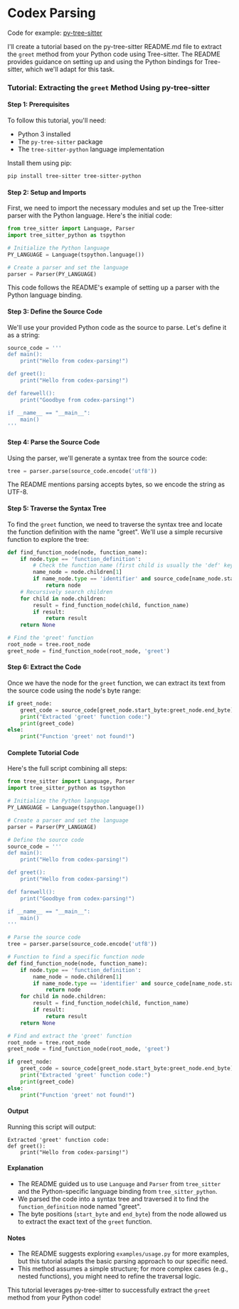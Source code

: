 # Codex Parsing

Code for example: [py-tree-sitter](https://github.com/tree-sitter/py-tree-sitter)

I'll create a tutorial based on the py-tree-sitter README.md file to extract the `greet` method from your Python code using Tree-sitter. The README provides guidance on setting up and using the Python bindings for Tree-sitter, which we'll adapt for this task.

### Tutorial: Extracting the `greet` Method Using py-tree-sitter

#### Step 1: Prerequisites
To follow this tutorial, you'll need:
- Python 3 installed
- The `py-tree-sitter` package
- The `tree-sitter-python` language implementation

Install them using pip:
```bash
pip install tree-sitter tree-sitter-python
```

#### Step 2: Setup and Imports
First, we need to import the necessary modules and set up the Tree-sitter parser with the Python language. Here's the initial code:

```python
from tree_sitter import Language, Parser
import tree_sitter_python as tspython

# Initialize the Python language
PY_LANGUAGE = Language(tspython.language())

# Create a parser and set the language
parser = Parser(PY_LANGUAGE)
```

This code follows the README's example of setting up a parser with the Python language binding.

#### Step 3: Define the Source Code
We'll use your provided Python code as the source to parse. Let's define it as a string:

```python
source_code = '''
def main():
    print("Hello from codex-parsing!")

def greet():
    print("Hello from codex-parsing!")

def farewell():
    print("Goodbye from codex-parsing!")

if __name__ == "__main__":
    main()
'''
```

#### Step 4: Parse the Source Code
Using the parser, we'll generate a syntax tree from the source code:

```python
tree = parser.parse(source_code.encode('utf8'))
```

The README mentions parsing accepts bytes, so we encode the string as UTF-8.

#### Step 5: Traverse the Syntax Tree
To find the `greet` function, we need to traverse the syntax tree and locate the function definition with the name "greet". We'll use a simple recursive function to explore the tree:

```python
def find_function_node(node, function_name):
    if node.type == 'function_definition':
        # Check the function name (first child is usually the 'def' keyword, second is the identifier)
        name_node = node.children[1]
        if name_node.type == 'identifier' and source_code[name_node.start_byte:name_node.end_byte] == function_name:
            return node
    # Recursively search children
    for child in node.children:
        result = find_function_node(child, function_name)
        if result:
            return result
    return None

# Find the 'greet' function
root_node = tree.root_node
greet_node = find_function_node(root_node, 'greet')
```

#### Step 6: Extract the Code
Once we have the node for the `greet` function, we can extract its text from the source code using the node's byte range:

```python
if greet_node:
    greet_code = source_code[greet_node.start_byte:greet_node.end_byte]
    print("Extracted 'greet' function code:")
    print(greet_code)
else:
    print("Function 'greet' not found!")
```

#### Complete Tutorial Code
Here's the full script combining all steps:

```python
from tree_sitter import Language, Parser
import tree_sitter_python as tspython

# Initialize the Python language
PY_LANGUAGE = Language(tspython.language())

# Create a parser and set the language
parser = Parser(PY_LANGUAGE)

# Define the source code
source_code = '''
def main():
    print("Hello from codex-parsing!")

def greet():
    print("Hello from codex-parsing!")

def farewell():
    print("Goodbye from codex-parsing!")

if __name__ == "__main__":
    main()
'''

# Parse the source code
tree = parser.parse(source_code.encode('utf8'))

# Function to find a specific function node
def find_function_node(node, function_name):
    if node.type == 'function_definition':
        name_node = node.children[1]
        if name_node.type == 'identifier' and source_code[name_node.start_byte:name_node.end_byte] == function_name:
            return node
    for child in node.children:
        result = find_function_node(child, function_name)
        if result:
            return result
    return None

# Find and extract the 'greet' function
root_node = tree.root_node
greet_node = find_function_node(root_node, 'greet')

if greet_node:
    greet_code = source_code[greet_node.start_byte:greet_node.end_byte]
    print("Extracted 'greet' function code:")
    print(greet_code)
else:
    print("Function 'greet' not found!")
```

#### Output
Running this script will output:
```
Extracted 'greet' function code:
def greet():
    print("Hello from codex-parsing!")
```

#### Explanation
- The README guided us to use `Language` and `Parser` from `tree_sitter` and the Python-specific language binding from `tree_sitter_python`.
- We parsed the code into a syntax tree and traversed it to find the `function_definition` node named "greet".
- The byte positions (`start_byte` and `end_byte`) from the node allowed us to extract the exact text of the `greet` function.

#### Notes
- The README suggests exploring `examples/usage.py` for more examples, but this tutorial adapts the basic parsing approach to our specific need.
- This method assumes a simple structure; for more complex cases (e.g., nested functions), you might need to refine the traversal logic.

This tutorial leverages py-tree-sitter to successfully extract the `greet` method from your Python code!